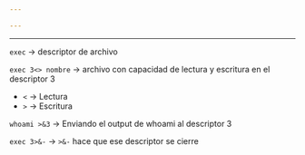 ```yaml
---

---
```


---


`exec` -> descriptor de archivo

`exec 3<> nombre` -> archivo con capacidad de lectura y escritura en el descriptor 3
- `<`  -> Lectura
- `>`  -> Escritura


`whoami >&3`  -> Enviando el output de whoami al descriptor 3

`exec 3>&-` ->  `>&-` hace que ese descriptor se cierre